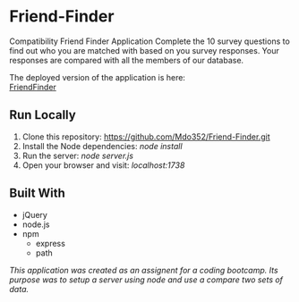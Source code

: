 # Friend-Finder
Compatibility Friend Finder Application
Complete the 10 survey questions to find out who you are matched with based on you survey responses. Your responses are compared with all the members of our database.

The deployed version of the application is here:  
[FriendFinder]()

## Run Locally
1. Clone this repository: https://github.com/Mdo352/Friend-Finder.git  
1. Install the Node dependencies: _node install_  
1. Run the server: _node server.js_  
1. Open your browser and visit: _localhost:1738_

## Built With
- jQuery
- node.js
- npm
  - express 
  - path

_This application was created as an assignent for a coding bootcamp. Its purpose was to setup a server using node and use a compare two sets of data._
